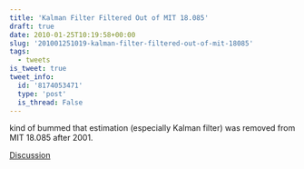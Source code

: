 ```yaml
---
title: 'Kalman Filter Filtered Out of MIT 18.085'
draft: true
date: 2010-01-25T10:19:58+00:00
slug: '201001251019-kalman-filter-filtered-out-of-mit-18085'
tags:
  - tweets
is_tweet: true
tweet_info:
  id: '8174053471'
  type: 'post'
  is_thread: False
---
```




kind of bummed that estimation (especially Kalman filter) was removed from MIT 18.085 after 2001.

[Discussion](https://x.com/sytelus/status/8174053471)
